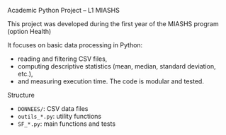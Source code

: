  Academic Python Project – L1 MIASHS

This project was developed during the first year of the MIASHS program (option Health)

It focuses on basic data processing in Python: 
- reading and filtering CSV files,
- computing descriptive statistics (mean, median, standard deviation, etc.), 
- and measuring execution time.
The code is modular and tested.

 Structure
- `DONNEES/`: CSV data files  
- `outils_*.py`: utility functions  
- `SF_*.py`: main functions and tests  
